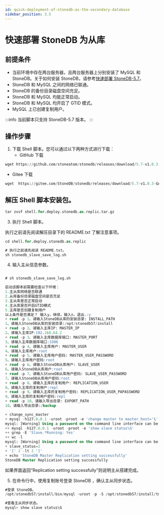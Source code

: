 ```yaml
---
id: quick-deployment-of-stonedb-as-the-secondary-database
sidebar_position: 3.5
---
```


# 快速部署 StoneDB 为从库

## 前提条件
- 当前环境中存在两台服务器，且两台服务器上分别安装了 MySQL 和 StoneDB。关于如何安装 StoneDB，请参考[快速部署 StoneDB-5.7](https://stonedb.io/docs/quick-deployment)。
- StoneDB 和 MySQL 之间的网络已联通。
- StoneDB 的备份目录磁盘空间充足。
- StoneDB 和 MySQL 均能正常启动。
- StoneDB 和 MySQL 均开启了 GTID 模式。
- MySQL 上已创建复制用户。


:::info
当前脚本只支持 StoneDB-5.7 版本。
:::

## 操作步骤

1. 下载 Shell 脚本。您可以通过以下两种方式进行下载：
   - GitHub 下载
```sql
wget https://github.com/stoneatom/stonedb/releases/download/5.7-v1.0.3-GA/shell.for.deploy.stonedb.as.replic.tar.gz
```

   - Gitee 下载
```sql
wget  https://gitee.com/StoneDB/stonedb/releases/download/5.7-v1.0.3-GA/shell.for.deploy.stonedb.as.replic.tar.gz
```
## 解压 Shell 脚本安装包。
```sql
tar zxvf shell.for.deploy.stonedb.as.replic.tar.gz
```

3. 执行 Shell 脚本。

执行之前请先阅读解压目录下的 README.txt 了解注意事项。
```sql
cd shell.for.deploy.stonedb.as.replic

# 执行之前请先阅读 README.txt。
sh stonedb_slave_save_log.sh
```

4. 输入主从信息参数。
```sql

# sh stonedb_slave_save_log.sh

启动该脚本前需要检查以下环境：
1.主从库网络是否联通
2.从库备份目录磁盘空间是否充足
3.主从库是否正常启动
4.主从库是否开启GTID模式
5.主库是否创建复制用户
以上条件是否满足？ 输入y，继续，输入n，退出.:y
+ read -p 1、请输入StoneDB从库的安装目录: INSTALL_PATH
1、请输入StoneDB从库的安装目录:/opt/stonedb57/install
+ read -p 2、请输入主库IP: MASTER_IP
2、请输入主库IP:192.168.64.2
+ read -p 3、请输入主库数据库端口: MASTER_PORT
3、请输入主库数据库端口:3306
+ read -p 4、请输入主库用户: MASTER_USER
4、请输入主库用户:root
+ read -p 5、请输入主库用户密码: MASTER_USER_PASSWORD
5、请输入主库用户密码:root
+ read -p 6、请输入StoneDB从库用户: SLAVE_USER
6、请输入StoneDB从库用户:root
+ read -p 7、请输入StoneDB从库用户密码: SLAVE_USER_PASSWORD
7、请输入StoneDB从库用户密码:root
+ read -p 8、请输入主库的复制用户: REPLICATION_USER
8、请输入主库的复制用户:repl
+ read -p 9、请输入主库的复制用户密码: REPLICATION_USER_PAPASSWORD
9、请输入主库的复制用户密码:repl
+ read -p 10、请输入导出目录: EXPORT_PATH
10、请输入导出目录:/backup

+ change_sync_master
+ mysql -h127.0.0.1 -uroot -proot -e 'change master to master_host='\''192.168.64.2'\'',master_port=3306,master_user='\''repl'\'',master_password='\''repl'\'',master_auto_position=1;start slave;'
mysql: [Warning] Using a password on the command line interface can be insecure.
++ mysql -h127.0.0.1 -uroot -proot -e 'show slave status\G'
++ grep -E 'Slave.*Running: Yes'
++ wc -l
mysql: [Warning] Using a password on the command line interface can be insecure.
+ slave_status=2
+ '[' 2 -lt 2 ']'
+ echo 'StoneDB Master Replication setting successfully'
StoneDB Master Replication setting successfully

```
如果界面返回“Replication setting successfully”则说明主从搭建完成。

5. 在命令行中，使用复制账号登录 StoneDB ，确认主从同步状态。
```sql
#登录 StoneDB。
/opt/stonedb57/install/bin/mysql -uroot -p -S /opt/stonedb57/install/tmp/mysql.sock

#查看主从同步状态。
mysql> show slave status\G

```
